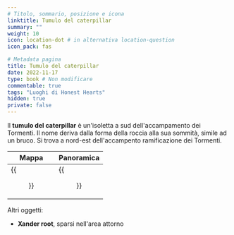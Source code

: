 ```yaml
---
# Titolo, sommario, posizione e icona
linktitle: Tumulo del caterpillar
summary: ""
weight: 10
icon: location-dot # in alternativa location-question
icon_pack: fas

# Metadata pagina
title: Tumulo del caterpillar
date: 2022-11-17
type: book # Non modificare
commentable: true
tags: "Luoghi di Honest Hearts"
hidden: true
private: false
---
```


<div class="fnv">

Il **tumulo del caterpillar** è un'isoletta a sud dell'accampamento dei Tormenti. Il nome deriva dalla forma della roccia alla sua sommità, simile ad un bruco. Si trova a nord-est dell'accampento ramificazione dei Tormenti.

| Mappa | Panoramica |
| ----- | ---------- |
| {{<figure src="fnv/Caterpillars_Mound_loc.webp">}}      |  {{<figure src="fnv/Caterpillars_Mound.webp">}}          | 

Altri oggetti:
- **Xander root**, sparsi nell'area attorno

</div>


